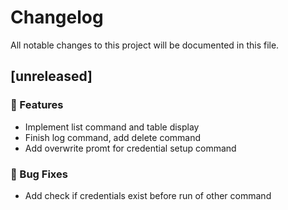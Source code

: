 # Changelog

All notable changes to this project will be documented in this file.

## [unreleased]

### 🚀 Features

- Implement list command and table display
- Finish log command, add delete command
- Add overwrite promt for credential setup command

### 🐛 Bug Fixes

- Add check if credentials exist before run of other command

<!-- generated by git-cliff -->
